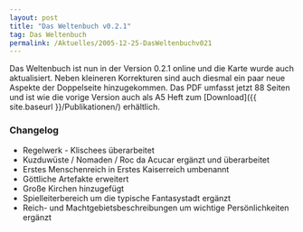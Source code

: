 ```yaml
---
layout: post
title: "Das Weltenbuch v0.2.1"
tag: Das Weltenbuch
permalink: /Aktuelles/2005-12-25-DasWeltenbuchv021
---
```


Das Weltenbuch ist nun in der Version 0.2.1 online und die Karte wurde auch aktualisiert. Neben kleineren Korrekturen sind auch diesmal ein paar neue Aspekte der Doppelseite hinzugekommen. Das PDF umfasst jetzt 88 Seiten und ist wie die vorige Version auch als A5 Heft zum [Download]({{ site.baseurl }}/Publikationen/) erhältlich.

### Changelog

- Regelwerk - Klischees überarbeitet
- Kuzduwüste / Nomaden / Roc da Acucar ergänzt und überarbeitet
- Erstes Menschenreich in Erstes Kaiserreich umbenannt
- Göttliche Artefakte erweitert
- Große Kirchen hinzugefügt
- Spielleiterbereich um die typische Fantasystadt ergänzt
- Reich- und Machtgebietsbeschreibungen um wichtige Persönlichkeiten ergänzt


